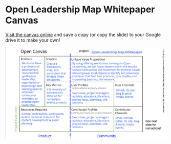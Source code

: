# Open Leadership Map Whitepaper Canvas

[Visit the canvas online](https://docs.google.com/presentation/d/1nvO0bnZ8iarcFOW8BrN6RzZg17xrkh1StTp_G1PmZx0/edit#slide=id.g2c8f573b69_0_11) and save a copy (or copy the slide) to your Google drive it to make your own!

![An open canvas graphic organizer sharing the details of this project](images/olf-canvas.png)